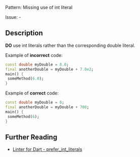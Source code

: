Pattern: Missing use of int literal

Issue: -

## Description

**DO** use int literals rather than the corresponding double literal.

Example of **incorrect** code:
```dart
const double myDouble = 8.0;
final anotherDouble = myDouble + 7.0e2;
main() {
 someMethod(6.0);
}
```

Example of **correct** code:
```dart
const double myDouble = 8;
final anotherDouble = myDouble + 700;
main() {
 someMethod(6);
}
```

## Further Reading

* [Linter for Dart - prefer_int_literals](https://dart-lang.github.io/linter/lints/prefer_int_literals.html)